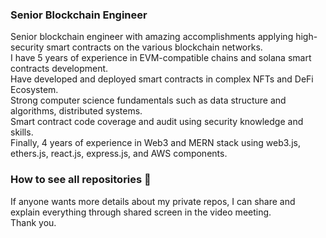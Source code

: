 ### Senior Blockchain Engineer
Senior blockchain engineer with amazing accomplishments applying high-security smart contracts on the various blockchain networks. <br/>
I have 5 years of experience in EVM-compatible chains and solana smart contracts development. <br/>
Have developed and deployed smart contracts in complex NFTs and DeFi Ecosystem. <br/>
Strong computer science fundamentals such as data structure and algorithms, distributed systems. <br/>
Smart contract code coverage and audit using security knowledge and skills. <br/>
Finally, 4 years of experience in Web3 and MERN stack using web3.js, ethers.js, react.js, express.js, and AWS components. <br/>

### How to see all repositories 👋
If anyone wants more details about my private repos, I can share and explain everything through shared screen in the video meeting.<br/>
Thank you.<br/>

<!--
**BestItPartner/BestItPartner** is a ✨ _special_ ✨ repository because its `README.md` (this file) appears on your GitHub profile.
Here are some ideas to get you started:

- 🔭 I’m currently working on ...
- 🌱 I’m currently learning ...
- 👯 I’m looking to collaborate on ...
- 🤔 I’m looking for help with ...
- 💬 Ask me about ...
- 📫 How to reach me: ...
- 😄 Pronouns: ...
- ⚡ Fun fact: ...
-->
